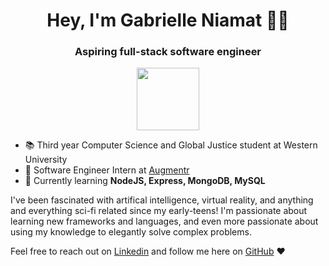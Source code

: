 <h1 align="center">Hey, I'm Gabrielle Niamat 👋🏼 </h1>

<h3 align="center">Aspiring full-stack software engineer</h3> 
<p align="center"><img align="center" src="https://user-images.githubusercontent.com/52351749/127750424-29cad6c0-3f84-4009-b243-e611c6153a03.gif" width="100" height="100"/></p>

- 📚 Third year Computer Science and Global Justice student at Western University
- 💼 Software Engineer Intern at [Augmentr](https://www.linkedin.com/company/augmentr/)
- 🌱 Currently learning **NodeJS, Express, MongoDB, MySQL**

I've been fascinated with artifical intelligence, virtual reality, and anything and everything sci-fi related since my early-teens! I'm passionate about learning new frameworks and languages, and even more passionate about using my knowledge to elegantly solve complex problems.

Feel free to reach out on [Linkedin](https://www.linkedin.com/in/gabrielle-niamat/) and follow me here on [GitHub](https://github.com/pidgey0403) ❤️
